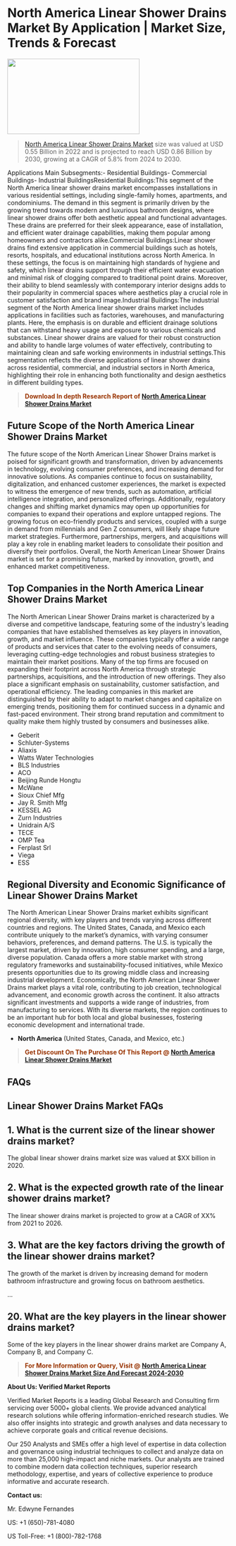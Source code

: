 <p><h1>North America Linear Shower Drains Market By Application | Market Size, Trends & Forecast</h1><p><img class="aligncenter size-medium wp-image-105565" src="https://ffe5etoiles.com/wp-content/uploads/2025/01/MST7-300x171.png" alt="" width="300" height="171" /></p><blockquote><p><a href="https://www.verifiedmarketreports.com/download-sample/?rid=452466&utm_source=Github-NA&utm_medium=351" target="_blank">North America Linear Shower Drains Market</a> size was valued at USD 0.55 Billion in 2022 and is projected to reach USD 0.86 Billion by 2030, growing at a CAGR of 5.8% from 2024 to 2030.</p></blockquote>Applications Main Subsegments:- Residential Buildings- Commercial Buildings- Industrial BuildingsResidential Buildings:This segment of the North America linear shower drains market encompasses installations in various residential settings, including single-family homes, apartments, and condominiums. The demand in this segment is primarily driven by the growing trend towards modern and luxurious bathroom designs, where linear shower drains offer both aesthetic appeal and functional advantages. These drains are preferred for their sleek appearance, ease of installation, and efficient water drainage capabilities, making them popular among homeowners and contractors alike.Commercial Buildings:Linear shower drains find extensive application in commercial buildings such as hotels, resorts, hospitals, and educational institutions across North America. In these settings, the focus is on maintaining high standards of hygiene and safety, which linear drains support through their efficient water evacuation and minimal risk of clogging compared to traditional point drains. Moreover, their ability to blend seamlessly with contemporary interior designs adds to their popularity in commercial spaces where aesthetics play a crucial role in customer satisfaction and brand image.Industrial Buildings:The industrial segment of the North America linear shower drains market includes applications in facilities such as factories, warehouses, and manufacturing plants. Here, the emphasis is on durable and efficient drainage solutions that can withstand heavy usage and exposure to various chemicals and substances. Linear shower drains are valued for their robust construction and ability to handle large volumes of water effectively, contributing to maintaining clean and safe working environments in industrial settings.This segmentation reflects the diverse applications of linear shower drains across residential, commercial, and industrial sectors in North America, highlighting their role in enhancing both functionality and design aesthetics in different building types.</p><blockquote><p><span style="color: #993300;"><strong>Download In depth Research Report of <a href="https://www.verifiedmarketreports.com/download-sample/?rid=452466&utm_source=Github-NA&utm_medium=351">North America Linear Shower Drains Market</a></strong></span></p></blockquote><h2>Future Scope of the North America Linear Shower Drains Market</h2><p>The future scope of the North American Linear Shower Drains market is poised for significant growth and transformation, driven by advancements in technology, evolving consumer preferences, and increasing demand for innovative solutions. As companies continue to focus on sustainability, digitalization, and enhanced customer experiences, the market is expected to witness the emergence of new trends, such as automation, artificial intelligence integration, and personalized offerings. Additionally, regulatory changes and shifting market dynamics may open up opportunities for companies to expand their operations and explore untapped regions. The growing focus on eco-friendly products and services, coupled with a surge in demand from millennials and Gen Z consumers, will likely shape future market strategies. Furthermore, partnerships, mergers, and acquisitions will play a key role in enabling market leaders to consolidate their position and diversify their portfolios. Overall, the North American Linear Shower Drains market is set for a promising future, marked by innovation, growth, and enhanced market competitiveness.</p><h2>Top Companies in the North America Linear Shower Drains Market</h2><p>The North American Linear Shower Drains market is characterized by a diverse and competitive landscape, featuring some of the industry's leading companies that have established themselves as key players in innovation, growth, and market influence. These companies typically offer a wide range of products and services that cater to the evolving needs of consumers, leveraging cutting-edge technologies and robust business strategies to maintain their market positions. Many of the top firms are focused on expanding their footprint across North America through strategic partnerships, acquisitions, and the introduction of new offerings. They also place a significant emphasis on sustainability, customer satisfaction, and operational efficiency. The leading companies in this market are distinguished by their ability to adapt to market changes and capitalize on emerging trends, positioning them for continued success in a dynamic and fast-paced environment. Their strong brand reputation and commitment to quality make them highly trusted by consumers and businesses alike.</p><p><ul><li>Geberit </li><li> Schluter-Systems </li><li> Aliaxis </li><li> Watts Water Technologies </li><li> BLS Industries </li><li> ACO </li><li> Beijing Runde Hongtu </li><li> McWane </li><li> Sioux Chief Mfg </li><li> Jay R. Smith Mfg </li><li> KESSEL AG </li><li> Zurn Industries </li><li> Unidrain A/S </li><li> TECE </li><li> OMP Tea </li><li> Ferplast Srl </li><li> Viega </li><li> ESS</li></ul></p><h2>Regional Diversity and Economic Significance of Linear Shower Drains Market</h2><p>The North American Linear Shower Drains market exhibits significant regional diversity, with key players and trends varying across different countries and regions. The United States, Canada, and Mexico each contribute uniquely to the market’s dynamics, with varying consumer behaviors, preferences, and demand patterns. The U.S. is typically the largest market, driven by innovation, high consumer spending, and a large, diverse population. Canada offers a more stable market with strong regulatory frameworks and sustainability-focused initiatives, while Mexico presents opportunities due to its growing middle class and increasing industrial development. Economically, the North American Linear Shower Drains market plays a vital role, contributing to job creation, technological advancement, and economic growth across the continent. It also attracts significant investments and supports a wide range of industries, from manufacturing to services. With its diverse markets, the region continues to be an important hub for both local and global businesses, fostering economic development and international trade.</p><ul> <li><strong>North America</strong> (United States, Canada, and Mexico, etc.)</li></ul><blockquote><p><span style="color: #993300;"><strong>Get Discount On The Purchase Of This Report @ <a href="https://www.verifiedmarketreports.com/ask-for-discount/?rid=452466&utm_source=Github-NA&utm_medium=351">North America Linear Shower Drains Market</a></strong></span></p></blockquote><h2>FAQs</h2><p><h2>Linear Shower Drains Market FAQs</h1><h2>1. What is the current size of the linear shower drains market?</div><div></h2><p>The global linear shower drains market size was valued at $XX billion in 2020.</p><h2>2. What is the expected growth rate of the linear shower drains market?</div><div></h2><p>The linear shower drains market is projected to grow at a CAGR of XX% from 2021 to 2026.</p><h2>3. What are the key factors driving the growth of the linear shower drains market?</div><div></h2><p>The growth of the market is driven by increasing demand for modern bathroom infrastructure and growing focus on bathroom aesthetics.</p>... <h2>20. What are the key players in the linear shower drains market?</div><div></h2><p>Some of the key players in the linear shower drains market are Company A, Company B, and Company C.</p></body></html></p><blockquote><p><span style="color: #993300;"><strong>For More Information or Query, Visit @ <a href="https://www.verifiedmarketreports.com/product/linear-shower-drains-market/">North America Linear Shower Drains Market Size And Forecast 2024-2030</a></strong></span></p></blockquote><p><strong>About Us: Verified Market Reports</strong></p><p>Verified Market Reports is a leading Global Research and Consulting firm servicing over 5000+ global clients. We provide advanced analytical research solutions while offering information-enriched research studies. We also offer insights into strategic and growth analyses and data necessary to achieve corporate goals and critical revenue decisions.</p><p>Our 250 Analysts and SMEs offer a high level of expertise in data collection and governance using industrial techniques to collect and analyze data on more than 25,000 high-impact and niche markets. Our analysts are trained to combine modern data collection techniques, superior research methodology, expertise, and years of collective experience to produce informative and accurate research.</p><p><strong>Contact us:</strong></p><p>Mr. Edwyne Fernandes</p><p>US: +1 (650)-781-4080</p><p>US Toll-Free: +1 (800)-782-1768</p>
